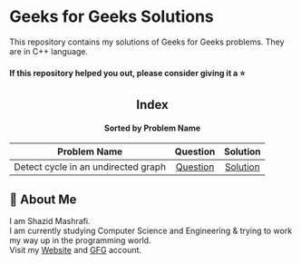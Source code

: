 # Geeks for Geeks Solutions

This repository contains my solutions of Geeks for Geeks problems. They are in C++ language.  

#### If this repository helped you out, please consider giving it a :star:

<div align="center">

## Index 
#### Sorted by Problem Name
| Problem Name | Question | Solution |
| :----------: | :------: | :------: |
| Detect cycle in an undirected graph | [Question](https://practice.geeksforgeeks.org/problems/detect-cycle-in-an-undirected-graph/1) | [Solution](https://github.com/ShazidMashrafi/Geeks-for-Geeks-Solutions/tree/main/Codes/Detect%20cycle%20in%20an%20undirected%20graph)

</div>

## 🚀 About Me

I am Shazid Mashrafi.  
I am currently studying Computer Science and Engineering & trying to work my way up in the programming world.     
Visit my [Website](https://shazidmashrafi.com) and [GFG](https://auth.geeksforgeeks.org/user/shazidmashrafi) account.